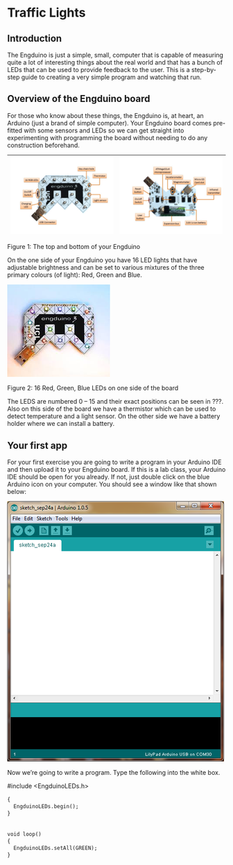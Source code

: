 # Traffic Lights

## Introduction
The Engduino is just a simple, small, computer that is capable of measuring quite a lot of interesting things about the real world and that has a bunch of LEDs that can be used to provide feedback to the user. This is a step-by-step guide to creating a very simple program and watching that run. 


## Overview of the Engduino board
For those who know about these things, the Engduino is, at heart, an Arduino (just a brand of simple computer). Your Engduino board comes pre-fitted with some sensors and LEDs so we can get straight into experimenting with programming the board without needing to do any construction beforehand.


| ![Front ](front.JPG) | ![Back](back.JPG)|
|---|---|

Figure 1: The top and bottom of your Engduino
 

On the one side of your Engduino you have 16 LED lights that have adjustable brightness and can be set to various mixtures of the three primary colours (of light): Red, Green and Blue.
 

![](engduino.jpg)


Figure 2:  16 Red, Green, Blue LEDs on one side of the board


The LEDS are numbered 0 – 15 and their exact positions can be seen in ???. Also on this side of the board we have a thermistor which can be used to detect temperature and a light sensor. On the other side we have a battery holder where we can install a battery. 

## Your first app
For your first exercise you are going to write a program in your Arduino IDE and then upload it to your Engduino board. If this is a lab class, your Arduino IDE should be open for you already. If not, just double click on the blue Arduino icon on your computer. You should see a window like that shown below:



![](ide.png)

Now we’re going to write a program. Type the following into the white box. 

#include  <EngduinoLEDs.h>

```void setup()
{
  EngduinoLEDs.begin();
}


void loop()
{
  EngduinoLEDs.setAll(GREEN);
}
```